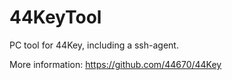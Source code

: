 # 44KeyTool
PC tool for 44Key, including a ssh-agent.

More information:
https://github.com/44670/44Key